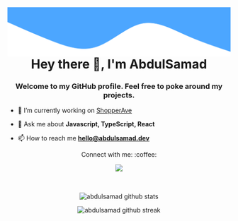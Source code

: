 <img src="readme/background.svg" align="right" />

<h1 align="center">Hey there 👋, I'm AbdulSamad</h1>
<h3 align="center">Welcome to my GitHub profile. Feel free to poke around my projects.</h3>

- 🔭 I’m currently working on [ShopperAve](https://github.com/abdulsamad/shopperave)

- 💬 Ask me about **Javascript, TypeScript, React**

- 📫 How to reach me **hello@abdulsamad.dev**


<p align="center">
	Connect with me: :coffee:
</p>

<p align="center">
	<a href="https://www.linkedin.com/in/abdulsamad-ansari" target="_blank" title="Linkedin">
		<img src="https://img.shields.io/badge/-LinkedIn-blue?style=flat&logo=Linkedin&logoColor=white" />
	</a>
</p>

<br />

<p align="center">
	<img src="https://github-readme-stats.vercel.app/api?username=abdulsamad&show_icons=true&locale=en" alt="abdulsamad github stats" />
</p>

<p align="center">
	<img src="https://github-readme-streak-stats.herokuapp.com?user=abdulsamad&" alt="abdulsamad github streak" />
</p>